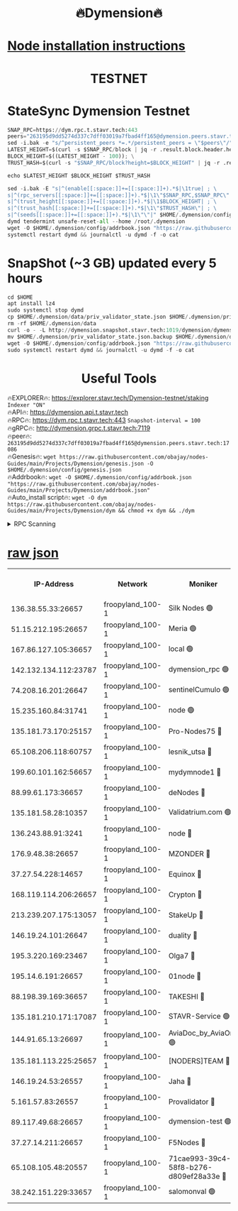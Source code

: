 <h1 align="center"> 🔥Dymension🔥</h1>

[Node installation instructions](https://github.com/obajay/nodes-Guides/tree/main/Projects/Dymension)
=

<h1 align="center"> TESTNET</h1>

# StateSync Dymension Testnet
```python
SNAP_RPC=https://dym.rpc.t.stavr.tech:443
peers="263195d9dd5274d337c7dff03019a7fbad4ff165@dymension.peers.stavr.tech:17086"
sed -i.bak -e "s/^persistent_peers *=.*/persistent_peers = \"$peers\"/" $HOME/.dymension/config/config.toml
LATEST_HEIGHT=$(curl -s $SNAP_RPC/block | jq -r .result.block.header.height); \
BLOCK_HEIGHT=$((LATEST_HEIGHT - 100)); \
TRUST_HASH=$(curl -s "$SNAP_RPC/block?height=$BLOCK_HEIGHT" | jq -r .result.block_id.hash)

echo $LATEST_HEIGHT $BLOCK_HEIGHT $TRUST_HASH

sed -i.bak -E "s|^(enable[[:space:]]+=[[:space:]]+).*$|\1true| ; \
s|^(rpc_servers[[:space:]]+=[[:space:]]+).*$|\1\"$SNAP_RPC,$SNAP_RPC\"| ; \
s|^(trust_height[[:space:]]+=[[:space:]]+).*$|\1$BLOCK_HEIGHT| ; \
s|^(trust_hash[[:space:]]+=[[:space:]]+).*$|\1\"$TRUST_HASH\"| ; \
s|^(seeds[[:space:]]+=[[:space:]]+).*$|\1\"\"|" $HOME/.dymension/config/config.toml
dymd tendermint unsafe-reset-all --home /root/.dymension
wget -O $HOME/.dymension/config/addrbook.json "https://raw.githubusercontent.com/obajay/nodes-Guides/main/Projects/Dymension/addrbook.json"
systemctl restart dymd && journalctl -u dymd -f -o cat

```
# SnapShot (~3 GB) updated every 5 hours
```python
cd $HOME
apt install lz4
sudo systemctl stop dymd
cp $HOME/.dymension/data/priv_validator_state.json $HOME/.dymension/priv_validator_state.json.backup
rm -rf $HOME/.dymension/data
curl -o - -L http://dymension.snapshot.stavr.tech:1019/dymension/dymension-snap.tar.lz4 | lz4 -c -d - | tar -x -C $HOME/.dymension --strip-components 2
mv $HOME/.dymension/priv_validator_state.json.backup $HOME/.dymension/data/priv_validator_state.json
wget -O $HOME/.dymension/config/addrbook.json "https://raw.githubusercontent.com/obajay/nodes-Guides/main/Projects/Dymension/addrbook.json"
sudo systemctl restart dymd && journalctl -u dymd -f -o cat
```

 <h1 align="center"> Useful Tools</h1>

🔥EXPLORER🔥:     https://explorer.stavr.tech/Dymension-testnet/staking        `Indexer "ON"` \
🔥API🔥:          https://dymension.api.t.stavr.tech \
🔥RPC🔥:          https://dym.rpc.t.stavr.tech:443                  `Snapshot-interval = 100` \
🔥gRPC🔥:         http://dymension.grpc.t.stavr.tech:7119 \
🔥peer🔥:         `263195d9dd5274d337c7dff03019a7fbad4ff165@dymension.peers.stavr.tech:17086` \
🔥Genesis🔥:     ```wget https://raw.githubusercontent.com/obajay/nodes-Guides/main/Projects/Dymension/genesis.json -O $HOME/.dymension/config/genesis.json``` \
🔥Addrbook🔥:    ```wget -O $HOME/.dymension/config/addrbook.json "https://raw.githubusercontent.com/obajay/nodes-Guides/main/Projects/Dymension/addrbook.json"``` \
🔥Auto_install script🔥: ```wget -O dym https://raw.githubusercontent.com/obajay/nodes-Guides/main/Projects/Dymension/dym && chmod +x dym && ./dym```

<details>
<summary>RPC Scanning</summary>

<h2 align="center"> We scan nodes in real time every 4 hours. And we provide the final result of RPC endpoints.
We cannot influence the operation of these nodes in any way. </h2>


```python
If Voting Power is higher than 0 --> then the Node is a validator of the network and may be subject to attack and be a potential threat to the chain.
```
```python
We marked such validators with a red symbol
```

</details>

[raw json](https://rpc-check.dymt.stavr.tech/dymt/rpc-dymt-result.json)
=


<table><tr><th>IP-Address</th><th>Network</th><th>Moniker</th><th>Latest Block Height</th><th>Earliest Block Height</th><th>Catching Up</th><th>Tx Index</th><th>Voting Power</th><th>Scan Time</th></tr><tr><td>136.38.55.33:26657</td><td>froopyland_100-1</td><td>Silk Nodes 🟢</td><td>1781156</td><td>1</td><td>False</td><td>on</td><td>0</td><td>2023-12-22T07:54:13.017415950UTC</td></tr><tr><td>51.15.212.195:26657</td><td>froopyland_100-1</td><td>Meria 🟢</td><td>1651535</td><td>1238063</td><td>False</td><td>on</td><td>0</td><td>2023-12-22T07:53:11.608746700UTC</td></tr><tr><td>167.86.127.105:36657</td><td>froopyland_100-1</td><td>local 🟢</td><td>1651535</td><td>1318001</td><td>False</td><td>off</td><td>0</td><td>2023-12-22T07:54:12.145005290UTC</td></tr><tr><td>142.132.134.112:23787</td><td>froopyland_100-1</td><td>dymension_rpc 🟢</td><td>1781152</td><td>1649923</td><td>False</td><td>on</td><td>0</td><td>2023-12-22T07:53:46.875767460UTC</td></tr><tr><td>74.208.16.201:26647</td><td>froopyland_100-1</td><td>sentinelCumulo 🟢</td><td>1781146</td><td>1652923</td><td>False</td><td>on</td><td>0</td><td>2023-12-22T07:53:13.150909759UTC</td></tr><tr><td>15.235.160.84:31741</td><td>froopyland_100-1</td><td>node 🟢</td><td>1781146</td><td>1652923</td><td>False</td><td>on</td><td>0</td><td>2023-12-22T07:53:14.338254025UTC</td></tr><tr><td>135.181.73.170:25157</td><td>froopyland_100-1</td><td>Pro-Nodes75 🔴</td><td>1781148</td><td>1652923</td><td>False</td><td>on</td><td>1</td><td>2023-12-22T07:53:26.985989294UTC</td></tr><tr><td>65.108.206.118:60757</td><td>froopyland_100-1</td><td>lesnik_utsa 🔴</td><td>1781149</td><td>1652923</td><td>False</td><td>on</td><td>1</td><td>2023-12-22T07:53:31.471642854UTC</td></tr><tr><td>199.60.101.162:56657</td><td>froopyland_100-1</td><td>mydymnode1 🔴</td><td>1781149</td><td>1652923</td><td>False</td><td>off</td><td>2</td><td>2023-12-22T07:53:32.217114330UTC</td></tr><tr><td>88.99.61.173:36657</td><td>froopyland_100-1</td><td>deNodes 🔴</td><td>1781154</td><td>1652923</td><td>False</td><td>off</td><td>1</td><td>2023-12-22T07:53:58.594251259UTC</td></tr><tr><td>135.181.58.28:10357</td><td>froopyland_100-1</td><td>Validatrium.com 🟢</td><td>1781154</td><td>1652923</td><td>False</td><td>on</td><td>0</td><td>2023-12-22T07:53:58.985275429UTC</td></tr><tr><td>136.243.88.91:3241</td><td>froopyland_100-1</td><td>node 🔴</td><td>1781154</td><td>1652923</td><td>False</td><td>on</td><td>1</td><td>2023-12-22T07:54:02.069804533UTC</td></tr><tr><td>176.9.48.38:26657</td><td>froopyland_100-1</td><td>MZONDER 🔴</td><td>1781155</td><td>1652923</td><td>False</td><td>on</td><td>1</td><td>2023-12-22T07:54:08.527030512UTC</td></tr><tr><td>37.27.54.228:14657</td><td>froopyland_100-1</td><td>Equinox 🔴</td><td>1781156</td><td>1652923</td><td>False</td><td>on</td><td>1</td><td>2023-12-22T07:54:11.814112551UTC</td></tr><tr><td>168.119.114.206:26657</td><td>froopyland_100-1</td><td>Crypton 🔴</td><td>1781157</td><td>1652923</td><td>False</td><td>off</td><td>1</td><td>2023-12-22T07:54:15.858294700UTC</td></tr><tr><td>213.239.207.175:13057</td><td>froopyland_100-1</td><td>StakeUp 🔴</td><td>1781158</td><td>1652923</td><td>False</td><td>off</td><td>1</td><td>2023-12-22T07:54:21.230091573UTC</td></tr><tr><td>146.19.24.101:26647</td><td>froopyland_100-1</td><td>duality 🔴</td><td>1781152</td><td>1655313</td><td>False</td><td>on</td><td>1</td><td>2023-12-22T07:53:50.070746071UTC</td></tr><tr><td>195.3.220.169:23467</td><td>froopyland_100-1</td><td>Olga7 🔴</td><td>1781155</td><td>1655313</td><td>False</td><td>on</td><td>1</td><td>2023-12-22T07:54:08.895978216UTC</td></tr><tr><td>195.14.6.191:26657</td><td>froopyland_100-1</td><td>01node 🔴</td><td>1781157</td><td>1655732</td><td>False</td><td>on</td><td>1</td><td>2023-12-22T07:54:15.574677098UTC</td></tr><tr><td>88.198.39.169:36657</td><td>froopyland_100-1</td><td>TAKESHI 🔴</td><td>1781146</td><td>1656584</td><td>False</td><td>on</td><td>1</td><td>2023-12-22T07:53:13.395390590UTC</td></tr><tr><td>135.181.210.171:17087</td><td>froopyland_100-1</td><td>STAVR-Service 🟢</td><td>1781147</td><td>1656584</td><td>False</td><td>on</td><td>0</td><td>2023-12-22T07:53:18.860159383UTC</td></tr><tr><td>144.91.65.13:26697</td><td>froopyland_100-1</td><td>AviaDoc_by_AviaOne 🟢</td><td>1780669</td><td>1656584</td><td>False</td><td>on</td><td>0</td><td>2023-12-22T07:53:26.473788924UTC</td></tr><tr><td>135.181.113.225:25657</td><td>froopyland_100-1</td><td>[NODERS]TEAM 🔴</td><td>1781154</td><td>1656584</td><td>False</td><td>on</td><td>1</td><td>2023-12-22T07:53:59.367072846UTC</td></tr><tr><td>146.19.24.53:26557</td><td>froopyland_100-1</td><td>Jaha 🔴</td><td>1781154</td><td>1656584</td><td>False</td><td>off</td><td>1</td><td>2023-12-22T07:54:01.764965849UTC</td></tr><tr><td>5.161.57.83:26557</td><td>froopyland_100-1</td><td>Provalidator 🔴</td><td>1781146</td><td>1723012</td><td>False</td><td>on</td><td>1</td><td>2023-12-22T07:53:12.344963554UTC</td></tr><tr><td>89.117.49.68:26657</td><td>froopyland_100-1</td><td>dymension-test 🟢</td><td>1781157</td><td>1723012</td><td>False</td><td>on</td><td>0</td><td>2023-12-22T07:54:16.182169696UTC</td></tr><tr><td>37.27.14.211:26657</td><td>froopyland_100-1</td><td>F5Nodes 🔴</td><td>1781152</td><td>1765599</td><td>False</td><td>off</td><td>1</td><td>2023-12-22T07:53:47.247579538UTC</td></tr><tr><td>65.108.105.48:20557</td><td>froopyland_100-1</td><td>71cae993-39c4-58f8-b276-d809ef28a33e 🔴</td><td>1781152</td><td>1772923</td><td>False</td><td>on</td><td>1</td><td>2023-12-22T07:53:47.668719953UTC</td></tr><tr><td>38.242.151.229:33657</td><td>froopyland_100-1</td><td>salomonval 🟢</td><td>1781156</td><td>1773995</td><td>False</td><td>off</td><td>0</td><td>2023-12-22T07:54:09.219064503UTC</td></tr></table>
